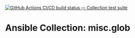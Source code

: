 [![GitHub Actions CI/CD build status — Collection test suite](https://github.com/coll-test/misc.glob/workflows/Collection%20test%20suite/badge.svg?branch=master)](https://github.com/coll-test/misc.glob/actions?query=workflow%3A%22Collection%20test%20suite%22)

Ansible Collection: misc.glob
=================================================